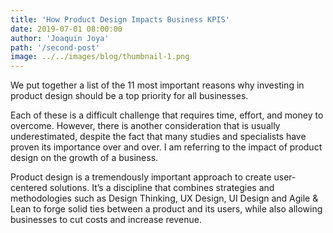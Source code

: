 ```yaml
---
title: 'How Product Design Impacts Business KPIS'
date: 2019-07-01 08:00:00
author: 'Joaquin Joya'
path: '/second-post'
image: ../../images/blog/thumbnail-1.png
---
```


We put together a list of the 11 most important reasons why investing in product design should be a top priority for all businesses.

Each of these is a difficult challenge that requires time, effort, and money to overcome. However, there is another consideration that is usually underestimated, despite the fact that many studies and specialists have proven its importance over and over. I am referring to the impact of product design on the growth of a business.

Product design is a tremendously important approach to create user-centered solutions. It’s a discipline that combines strategies and methodologies such as Design Thinking, UX Design, UI Design and Agile & Lean to forge solid ties between a product and its users, while also allowing businesses to cut costs and increase revenue.

